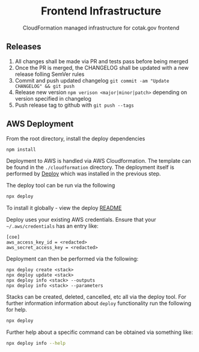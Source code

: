 <h1 align=center>Frontend Infrastructure</h1>

<p align=center>CloudFormation managed infrastructure for cotak.gov frontend</p>

## Releases

1. All changes shall be made via PR and tests pass before being merged
2. Once the PR is merged, the CHANGELOG shall be updated with a new release folling SemVer rules
3. Commit and push updated changelog `git commit -am "Update CHANGELOG" && git push`
4. Release new version `npm verison <major|minor|patch>` depending on version specified in changelog
5. Push release tag to github with `git push --tags`

## AWS Deployment

From the root directory, install the deploy dependencies

```sh
npm install
```

Deployment to AWS is handled via AWS Cloudformation. The template can be found in the `./cloudformation`
directory. The deployment itself is performed by [Deploy](https://github.com/openaddresses/deploy) which
was installed in the previous step.

The deploy tool can be run via the following

```sh
npx deploy
```

To install it globally - view the deploy [README](https://github.com/openaddresses/deploy)

Deploy uses your existing AWS credentials. Ensure that your `~/.aws/credentials` has an entry like:

```
[coe]
aws_access_key_id = <redacted>
aws_secret_access_key = <redacted>
```

Deployment can then be performed via the following:

```
npx deploy create <stack>
npx deploy update <stack>
npx deploy info <stack> --outputs
npx deploy info <stack> --parameters
```

Stacks can be created, deleted, cancelled, etc all via the deploy tool. For further information
information about `deploy` functionality run the following for help.

```sh
npx deploy
```

Further help about a specific command can be obtained via something like:

```sh
npx deploy info --help
```

